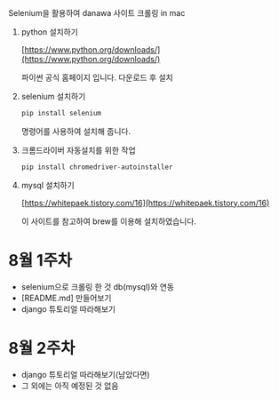 Selenium을 활용하여 danawa 사이트 크롤링 in mac

1. python 설치하기 

    [https://www.python.org/downloads/](https://www.python.org/downloads/)

    파이썬 공식 홈페이지 입니다. 다운로드 후 설치

2. selenium 설치하기

    ```python
    pip install selenium
    ```

    명령어를 사용하여 설치해 줍니다.

3. 크롬드라이버 자동설치를 위한 작업

    ```python
    pip install chromedriver-autoinstaller
    ```

4. mysql 설치하기

    [https://whitepaek.tistory.com/16](https://whitepaek.tistory.com/16)

    이 사이트를 참고하여 brew를 이용해 설치하였습니다.

# 8월 1주차

- selenium으로 크롤링 한 것 db(mysql)와 연동
- [README.md] 만들어보기
- django 튜토리얼 따라해보기

# 8월 2주차

- django 튜토리얼 따라해보기(남았다면)
- 그 외에는 아직 예정된 것 없음